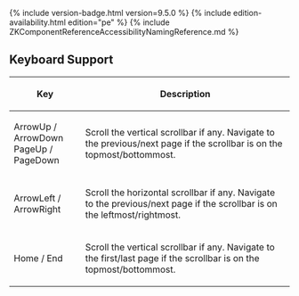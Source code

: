  {% include
version-badge.html version=9.5.0 %} <!--REQUIRED ZK EDITION: PE -->
{% include edition-availability.html edition="pe" %} {% include
ZKComponentReferenceAccessibilityNamingReference.md %}

## Keyboard Support

<table>
<thead>
<tr class="header">
<th><center>
<p>Key</p>
</center></th>
<th><center>
<p>Description</p>
</center></th>
</tr>
</thead>
<tbody>
<tr class="odd">
<td><p>ArrowUp / ArrowDown<br />
PageUp / PageDown</p></td>
<td><p>Scroll the vertical scrollbar if any. Navigate to the
previous/next page if the scrollbar is on the
topmost/bottommost.</p></td>
</tr>
<tr class="even">
<td><p>ArrowLeft / ArrowRight</p></td>
<td><p>Scroll the horizontal scrollbar if any. Navigate to the
previous/next page if the scrollbar is on the
leftmost/rightmost.</p></td>
</tr>
<tr class="odd">
<td><p>Home / End</p></td>
<td><p>Scroll the vertical scrollbar if any. Navigate to the first/last
page if the scrollbar is on the topmost/bottommost.</p></td>
</tr>
</tbody>
</table>
